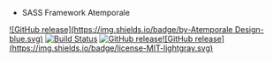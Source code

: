 * SASS Framework Atemporale

[![GitHub release](https://img.shields.io/badge/by-Atemporale Design-blue.svg)](http://atemporale.it/) [![Build Status](https://travis-ci.org/AtemporaleDesign/SASSframework.svg?branch=master)](https://travis-ci.org/AtemporaleDesign/SASSframework) [![GitHub release](https://img.shields.io/badge/release-0.9-lightgray.svg)](https://github.com/AtemporaleDesign/SASSframework)[![GitHub release] (https://img.shields.io/badge/license-MIT-lightgray.svg)](http://atemporale.it/) 
